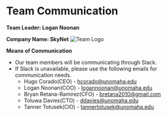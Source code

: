 # Team Communication
**Team Leader: Logan Noonan**

**Company Name: SkyNet**
![Team Logo](https://icon-library.com/images/information-technology-icon-png/information-technology-icon-png-28.jpg)


**Means of Communication**
- Our team members will be communicating through Slack.
- If Slack is unavailable, please use the following emails for communication needs.
	+ Hugo Corado(CEO) - hcorado@unomaha.edu
	+ Logan Noonan(COO) - logannoonan@unomaha.edu
	+ Bryan Retana-Ramirez(CFO) - bretana2010@gmail.com
	+ Toluwa Davies(CTO) - ddavies@unomaha.edu
	+ Tanner Totusek(CIO) - tannertotusek@unomaha.edu




